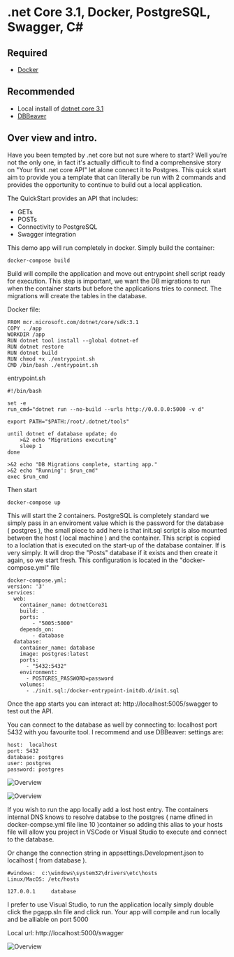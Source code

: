 # .net Core 3.1, Docker, PostgreSQL, Swagger, C#

## Required
- [Docker](https://www.docker.com/) 

## Recommended
- Local install of [dotnet core 3.1](https://dotnet.microsoft.com/download/dotnet-core/3.1)
- [DBBeaver](https://dbeaver.io/) 

## Over view and intro.

Have you been tempted by .net core but not sure where to start?  Well you’re not the only one, in fact it's actually difficult to find a comprehensive story on "Your first .net core API" let alone connect it to Postgres.  This quick start aim to provide you a template that can literally be run with 2 commands and provides the opportunity to continue to build out a local application.

The QuickStart  provides an API that includes:

- GETs
- POSTs
- Connectivity to PostgreSQL
- Swagger integration

This demo app will run completely in docker.  Simply build the container:

```
docker-compose build
```
Build will compile the application and move out entrypoint shell script ready for execution.  This step is important, we want the DB migrations to run when the container starts but before the applications tries to connect.  The migrations will create the tables in the database.

Docker file:
```
FROM mcr.microsoft.com/dotnet/core/sdk:3.1
COPY . /app
WORKDIR /app
RUN dotnet tool install --global dotnet-ef
RUN dotnet restore
RUN dotnet build
RUN chmod +x ./entrypoint.sh
CMD /bin/bash ./entrypoint.sh
```


entrypoint.sh
```
#!/bin/bash

set -e
run_cmd="dotnet run --no-build --urls http://0.0.0.0:5000 -v d"

export PATH="$PATH:/root/.dotnet/tools"

until dotnet ef database update; do
    >&2 echo "Migrations executing"
    sleep 1
done

>&2 echo "DB Migrations complete, starting app."
>&2 echo "Running': $run_cmd"
exec $run_cmd
```

Then start
```
docker-compose up
```
This will start the 2 containers.  PostgreSQL is completely standard we simply pass in an enviroment value which is the password for the database ( postgres ), the small piece to add here is that init.sql script is also mounted between the host ( local machine ) and the container.  This script is copied to a loclation that is executed on the start-up of the database container.  If is very simply.  It will drop the "Posts" database if it exists and then create it again, so we start fresh.  This configuration is located in the "docker-compose.yml" file

```
docker-compose.yml:
version: '3'
services:
  web:
    container_name: dotnetCore31
    build: .
    ports:
        - "5005:5000"
    depends_on:
        - database
  database:
    container_name: database
    image: postgres:latest
    ports: 
      - "5432:5432"
    environment:
      - POSTGRES_PASSWORD=password
    volumes:
      - ./init.sql:/docker-entrypoint-initdb.d/init.sql
```

Once the app starts you can interact at:  http://localhost:5005/swagger to test out the API.

You can connect to the database as well by connecting to:  localhost port 5432 with you favourite tool.  I recommend and use DBBeaver: settings are:

```
host:  localhost
port: 5432
database: postgres
user: postgres
password: postgres
```

![Overview](https://raw.githubusercontent.com/kukielp/dotnetcore31quickstart/master/pg-1.png "Overview")

![Overview](https://raw.githubusercontent.com/kukielp/dotnetcore31quickstart/master/pg-2.png "Overview")

If you wish to run the app locally add a lost host entry.  The containers internal DNS knows to resolve databse to the postgres ( name dfined in docker-compse.yml file line 10 )container so adding this alias to your hosts file will allow you project in VSCode or Visual Studio to execute and connect to the database.

Or change the connection string in appsettings.Development.json to localhost ( from database ).

```
#windows:  c:\windows\system32\drivers\etc\hosts
Linux/MacOS: /etc/hosts

127.0.0.1     database
````

I prefer to use Visual Studio, to run the application locally simply double click the pgapp.sln file and click run.  Your app will compile and run locally and be alliable on port 5000

Local url:  http://localhost:5000/swagger 


![Overview](https://raw.githubusercontent.com/kukielp/dotnetcore31quickstart/master/overview.png "Overview")